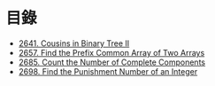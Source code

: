 # 目錄

- [2641. Cousins in Binary Tree II](./2641.%20Cousins%20in%20Binary%20Tree%20II.md)
- [2657. Find the Prefix Common Array of Two Arrays](./2657.%20Find%20the%20Prefix%20Common%20Array%20of%20Two%20Arrays.md)
- [2685. Count the Number of Complete Components](./2685.%20Count%20the%20Number%20of%20Complete%20Components.md)
- [2698. Find the Punishment Number of an Integer](./2698.%20Find%20the%20Punishment%20Number%20of%20an%20Integer.md)

